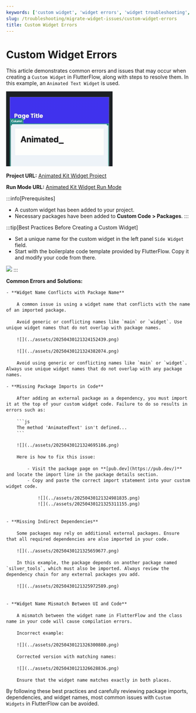 ```yaml
---
keywords: ['custom widget', 'widget errors', 'widget troubleshooting', 'flutterflow']
slug: /troubleshooting/migrate-widget-issues/custom-widget-errors
title: Custom Widget Errors
---
```


# Custom Widget Errors

This article demonstrates common errors and issues that may occur when creating a `Custom Widget` in FlutterFlow, along with steps to resolve them. In this example, an `Animated Text Widget` is used.

![](../assets/20250430121322843622.gif)

**Project URL:** [Animated Kit Widget Project](https://app.flutterflow.io/project/animated-kit-widget-fyqw6j)  

**Run Mode URL:** [Animated Kit Widget Run Mode](https://app.flutterflow.io/run/QP62FwanUTRs7O3HJzdo)

:::info[Prerequisites]
- A custom widget has been added to your project.
- Necessary packages have been added to **Custom Code > Packages**.
:::

:::tip[Best Practices Before Creating a Custom Widget]
- Set a unique name for the custom widget in the left panel `Side Widget` field.
- Start with the boilerplate code template provided by FlutterFlow. Copy it and modify your code from there.

![](../assets/20250430121323364253.gif)
:::


**Common Errors and Solutions:**

    - **Widget Name Conflicts with Package Name**

        A common issue is using a widget name that conflicts with the name of an imported package.

        Avoid generic or conflicting names like `main` or `widget`. Use unique widget names that do not overlap with package names.

        ![](../assets/20250430121324152439.png)

        ![](../assets/20250430121324382074.png)

        Avoid using generic or conflicting names like `main` or `widget`. Always use unique widget names that do not overlap with any package names.

    - **Missing Package Imports in Code**

        After adding an external package as a dependency, you must import it at the top of your custom widget code. Failure to do so results in errors such as:

        ```js
        The method 'AnimatedText' isn't defined...
        ```

        ![](../assets/20250430121324695186.png)

        Here is how to fix this issue:

            - Visit the package page on **[pub.dev](https://pub.dev/)** and locate the import line in the package details section.
            - Copy and paste the correct import statement into your custom widget code.

                ![](../assets/20250430121324981835.png)  
                ![](../assets/20250430121325311155.png)


    - **Missing Indirect Dependencies**

        Some packages may rely on additional external packages. Ensure that all required dependencies are also imported in your code.

        ![](../assets/20250430121325659677.png)

        In this example, the package depends on another package named `silver_tools`, which must also be imported. Always review the dependency chain for any external packages you add.

        ![](../assets/20250430121325972589.png)

        
    - **Widget Name Mismatch Between UI and Code**

        A mismatch between the widget name in FlutterFlow and the class name in your code will cause compilation errors.

        Incorrect example:

        ![](../assets/20250430121326300880.png)

        Corrected version with matching names:

        ![](../assets/20250430121326628836.png)

        Ensure that the widget name matches exactly in both places.


By following these best practices and carefully reviewing package imports, dependencies, and widget names, most common issues with `Custom Widgets` in FlutterFlow can be avoided.

